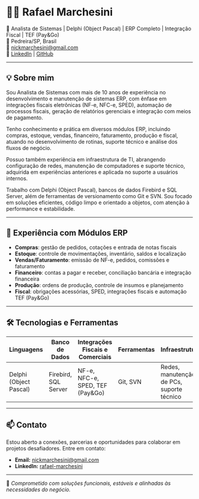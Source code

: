 # 👨‍💻 Rafael Marchesini

🎯 Analista de Sistemas | Delphi (Object Pascal) | ERP Completo | Integração Fiscal | TEF (Pay&Go)  
📍 Pedreira/SP, Brasil  
📧 nickmarchesini@gmail.com  
🔗 [LinkedIn](https://www.linkedin.com/in/rafael-marchesini/) | [GitHub](https://github.com/rafaelnick1)

---

## 💡 Sobre mim

Sou Analista de Sistemas com mais de 10 anos de experiência no desenvolvimento e manutenção de sistemas ERP, com ênfase em integrações fiscais eletrônicas (NF-e, NFC-e, SPED), automação de processos fiscais, geração de relatórios gerenciais e integração com meios de pagamento.

Tenho conhecimento e prática em diversos módulos ERP, incluindo compras, estoque, vendas, financeiro, faturamento, produção e fiscal, atuando no desenvolvimento de rotinas, suporte técnico e análise dos fluxos de negócio.

Possuo também experiência em infraestrutura de TI, abrangendo configuração de redes, manutenção de computadores e suporte técnico, adquirida em experiências anteriores e aplicada no suporte a usuários internos.

Trabalho com Delphi (Object Pascal), bancos de dados Firebird e SQL Server, além de ferramentas de versionamento como Git e SVN. Sou focado em soluções eficientes, código limpo e orientado a objetos, com atenção à performance e estabilidade.

---

## 🧾 Experiência com Módulos ERP

- **Compras**: gestão de pedidos, cotações e entrada de notas fiscais  
- **Estoque**: controle de movimentações, inventário, saldos e localização  
- **Vendas/Faturamento**: emissão de NF-e, pedidos, comissões e faturamento  
- **Financeiro**: contas a pagar e receber, conciliação bancária e integração financeira  
- **Produção**: ordens de produção, controle de insumos e planejamento  
- **Fiscal**: obrigações acessórias, SPED, integrações fiscais e automação TEF (Pay&Go)

---

## 🛠️ Tecnologias e Ferramentas

| Linguagens           | Banco de Dados          | Integrações Fiscais e Comerciais    | Ferramentas         | Infraestrutura                      |
|----------------------|------------------------|-----------------------------------|---------------------|-----------------------------------|
| Delphi (Object Pascal) | Firebird, SQL Server   | NF-e, NFC-e, SPED, TEF (Pay&Go)  | Git, SVN            | Redes, manutenção de PCs, suporte técnico |

---

## 📫 Contato

Estou aberto a conexões, parcerias e oportunidades para colaborar em projetos desafiadores. Entre em contato:

- **Email:** nickmarchesini@gmail.com  
- **LinkedIn:** [rafael-marchesini](https://www.linkedin.com/in/rafael-marchesini/)

---

🚀 *Comprometido com soluções funcionais, estáveis e alinhadas às necessidades do negócio.*
